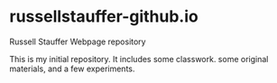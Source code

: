 # russellstauffer-github.io
Russell Stauffer Webpage repository

This is my initial repository. It includes some classwork. some original materials, and a few experiments.



